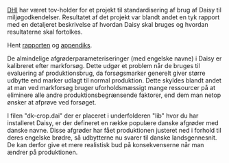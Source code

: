 [DHI](DHI.md) har været tov-holder for et projekt til standardisering af brug af Daisy til miljøgodkendelser.  Resultatet af det projekt var blandt andet en tyk rapport med en detaljeret beskrivelse af hvordan Daisy skal bruges og hvordan resultaterne skal fortolkes.

Hent [rapporten](http://daisy-model.googlecode.com/files/daisystaabirapport_240406.pdf) og [appendiks](http://daisy-model.googlecode.com/files/daisystaabiappendix121206.pdf).

De almindelige afgrøderparameteriseringer (med engelske navne) i Daisy er kalibreret efter markforsøg.  Dette udgør et problem når de bruges til evaluering af produktionsbrug, da forsøgsmarker generelt giver større udbytte end marker udlagt til normal produktion.  Dette skyldes blandt andet at man ved markforsøg bruger uforholdsmæssigt mange ressourcer på at eliminere alle andre produktionsbegrænsende faktorer, end dem man netop ønsker at afprøve ved forsøget.

I filen "dk-crop.dai" der er placeret i underfolderen "lib" hvor du har installeret Daisy, er der defineret en række populære danske afgrøder med danske navne.  Disse afgrøder har fået produktionen justeret ned i forhold til deres engelske brødre, så udbytterne nu svarer til danske landsgennesnit.  De kan derfor give et mere realistisk bud på konsekvenserne når man ændrer på produktionen.